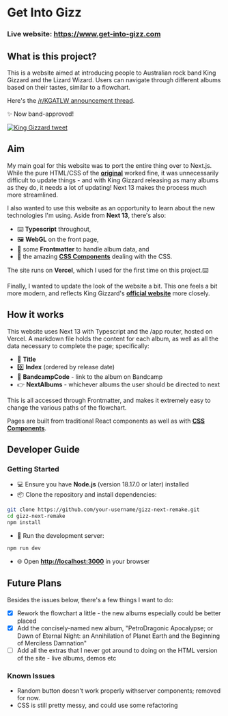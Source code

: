 # Get Into Gizz
### Live website: https://www.get-into-gizz.com

## What is this project?
This is a website aimed at introducing people to Australian rock band King Gizzard and the Lizard Wizard. Users can navigate through different albums based on their tastes, similar to a flowchart.

Here's the [/r/KGATLW announcement thread](https://www.reddit.com/r/KGATLW/comments/wgv0fo/i_made_getintogizzcom_a_website_to_help_people/).

✨ Now band-approved!

[![King Gizzard tweet](https://imgur.com/AAEC7kP.png)](https://twitter.com/kinggizzard/status/1564378462407626752)

## Aim
My main goal for this website was to port the entire thing over to Next.js. While the pure HTML/CSS of the **[original](https://github.com/gloyens/get-into-gizz)** worked fine, it was unnecessarily difficult to update things - and with King Gizzard releasing as many albums as they do, it needs a lot of updating! Next 13 makes the process much more streamlined.

I also wanted to use this website as an opportunity to learn about the new technologies I'm using. Aside from **Next 13**, there's also:
- ⌨️ **Typescript** throughout,
- 🖼️ **WebGL** on the front page,
- 🤖 some **Frontmatter** to handle album data, and
- 🎨 the amazing **[CSS Components](https://www.css-components.net/)** dealing with the CSS.

The site runs on **Vercel**, which I used for the first time on this project.⌨️

Finally, I wanted to update the look of the website a bit. This one feels a bit more modern, and reflects King Gizzard's **[official website](https://kinggizzardandthelizardwizard.com/)** more closely.

## How it works
This website uses Next 13 with Typescript and the /app router, hosted on Vercel. 
A markdown file holds the content for each album, as well as all the data necessary to complete the page; specifically:
- 📛 **Title**
- 0️⃣ **Index** (ordered by release date)
- 🎵 **BandcampCode** - link to the album on Bandcamp
- 👉 **NextAlbums** - whichever albums the user should be directed to next

This is all accessed through Frontmatter, and makes it extremely easy to change the various paths of the flowchart.

Pages are built from traditional React components as well as with **[CSS Components](https://www.css-components.net/)**.

## Developer Guide
### Getting Started
- 💻 Ensure you have **Node.js** (version 18.17.0 or later) installed
- 📦 Clone the repository and install dependencies:
```bash
git clone https://github.com/your-username/gizz-next-remake.git
cd gizz-next-remake
npm install
```
- 🚀 Run the development server:
```bash
npm run dev
```
- 🌐 Open **[http://localhost:3000](http://localhost:3000)** in your browser

## Future Plans
Besides the issues below, there's a few things I want to do:
- [x] Rework the flowchart a little - the new albums especially could be better placed
- [x] Add the concisely-named new album, "PetroDragonic Apocalypse; or Dawn of Eternal Night: an Annihilation of Planet Earth and the Beginning of Merciless Damnation"
- [ ] Add all the extras that I never got around to doing on the HTML version of the site - live albums, demos etc

### Known Issues
- Random button doesn't work properly withserver components; removed for now.
- CSS is still pretty messy, and could use some refactoring
